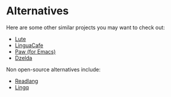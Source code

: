# Alternatives

Here are some other similar projects you may want to check out:
* [Lute](https://github.com/LuteOrg/lute-v3)
* [LinguaCafe](https://github.com/simjanos-dev/LinguaCafe)
* [Paw (for Emacs)](https://github.com/chenyanming/paw)
* [Dzelda](https://dzelda.com/home)

Non open-source alternatives include:
* [Readlang](https://readlang.com/)
* [Lingq](https://www.lingq.com/en/)
